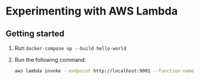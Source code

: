 # Experimenting with AWS Lambda

## Getting started

1. Run `docker-compose up --build hello-world`
1. Run the following command:

    ```bash
    aws lambda invoke --endpoint http://localhost:9001 --function-name index --no-sign-request --cli-binary-format raw-in-base64-out --payload '{ "testing": true }' output.json
    ```
